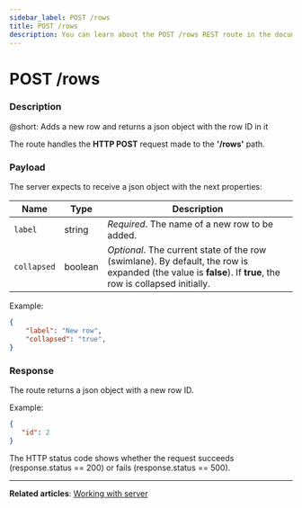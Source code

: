 ```yaml
---
sidebar_label: POST /rows
title: POST /rows
description: You can learn about the POST /rows REST route in the documentation of the DHTMLX JavaScript Kanban library. Browse developer guides and API reference, try out code examples and live demos, and download a free 30-day evaluation version of DHTMLX Kanban.
---
```


# POST /rows

### Description

@short: Adds a new row and returns a json object with the row ID in it

The route handles the **HTTP POST** request made to the **'/rows'** path.

### Payload

The server expects to receive a json object with the next properties:

| Name       | Type        | Description |
| ----------- | ----------- | ----------- |
| `label`       |  string  | *Required*. The name of a new row to be added.|
| `collapsed`   |  boolean | *Optional*. The current state of the row (swimlane). By default, the row is expanded (the value is **false**). If **true**, the row is collapsed initially.|

Example:

~~~json
{
    "label": "New row",
    "collapsed": "true",
}
~~~


### Response

The route returns a json object with a new row ID.

Example:

~~~json
{    
   "id": 2
}
~~~

The HTTP status code shows whether the request succeeds (response.status == 200) or fails (response.status == 500).

---

**Related articles**: [Working with server](guides/working_with_server.md)
